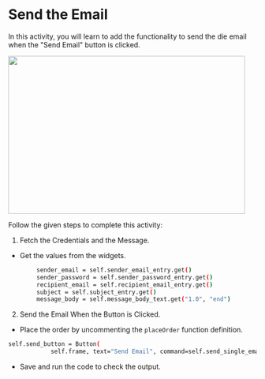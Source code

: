 Send the Email
===========================


In this activity, you will learn to add the functionality to send the die email when the "Send Email" button is clicked.


<img src= "https://s3.amazonaws.com/media-p.slid.es/uploads/1525749/images/10905315/pasted-from-clipboard.png" width = "480" height = "320">


Follow the given steps to complete this activity:


1. Fetch the Credentials and the Message.
* Get the values from the widgets.
~~~sh
        sender_email = self.sender_email_entry.get()
        sender_password = self.sender_password_entry.get()
        recipient_email = self.recipient_email_entry.get()
        subject = self.subject_entry.get()
        message_body = self.message_body_text.get("1.0", "end")
~~~


2. Send the Email When the Button is Clicked. 
* Place the order by uncommenting the `placeOrder` function definition.
~~~sh
self.send_button = Button(
            self.frame, text="Send Email", command=self.send_single_email)
~~~
* Save and run the code to check the output.
